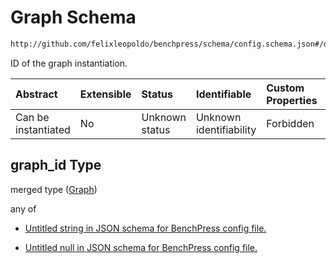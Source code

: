 # Graph Schema

```txt
http://github.com/felixleopoldo/benchpress/schema/config.schema.json#/definitions/data_setup_dict/properties/graph_id
```

ID of the graph instantiation.

| Abstract            | Extensible | Status         | Identifiable            | Custom Properties | Additional Properties | Access Restrictions | Defined In                                                       |
| :------------------ | :--------- | :------------- | :---------------------- | :---------------- | :-------------------- | :------------------ | :--------------------------------------------------------------- |
| Can be instantiated | No         | Unknown status | Unknown identifiability | Forbidden         | Allowed               | none                | [config.schema.json*](config.schema.json "open original schema") |

## graph_id Type

merged type ([Graph](config-definitions-data-setup-properties-graph.md))

any of

*   [Untitled string in JSON schema for BenchPress config file.](config-definitions-data-setup-properties-graph-anyof-0.md "check type definition")

*   [Untitled null in JSON schema for BenchPress config file.](config-definitions-data-setup-properties-graph-anyof-1.md "check type definition")
